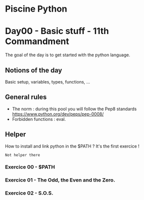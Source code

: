 # Piscine Python

# Day00 - Basic stuff - 11th Commandment

The goal of the day is to get started with the python language.

## Notions of the day

Basic setup, variables, types, functions, ...

## General rules

- The norm : during this pool you will follow the Pep8 standards https://www.python.org/dev/peps/pep-0008/
- Forbidden functions : eval.

## Helper 

How to install and link python in the $PATH ? It's the first exercice !

```
Not helper there
```

### Exercice 00 - $PATH
### Exercice 01 - The Odd, the Even and the Zero.
### Exercice 02 - S.O.S.
